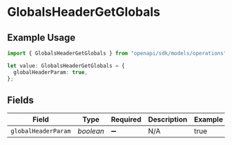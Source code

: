 # GlobalsHeaderGetGlobals

## Example Usage

```typescript
import { GlobalsHeaderGetGlobals } from "openapi/sdk/models/operations";

let value: GlobalsHeaderGetGlobals = {
  globalHeaderParam: true,
};
```

## Fields

| Field               | Type                | Required            | Description         | Example             |
| ------------------- | ------------------- | ------------------- | ------------------- | ------------------- |
| `globalHeaderParam` | *boolean*           | :heavy_minus_sign:  | N/A                 | true                |